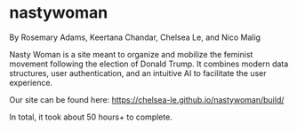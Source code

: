 # nastywoman

By Rosemary Adams, Keertana Chandar, Chelsea Le, and Nico Malig

Nasty Woman is a site meant to organize and mobilize the feminist movement following the election of Donald Trump. It combines modern data structures, user authentication, and an intuitive AI to facilitate the user experience. 

Our site can be found here: https://chelsea-le.github.io/nastywoman/build/

In total, it took about 50 hours+ to complete.


